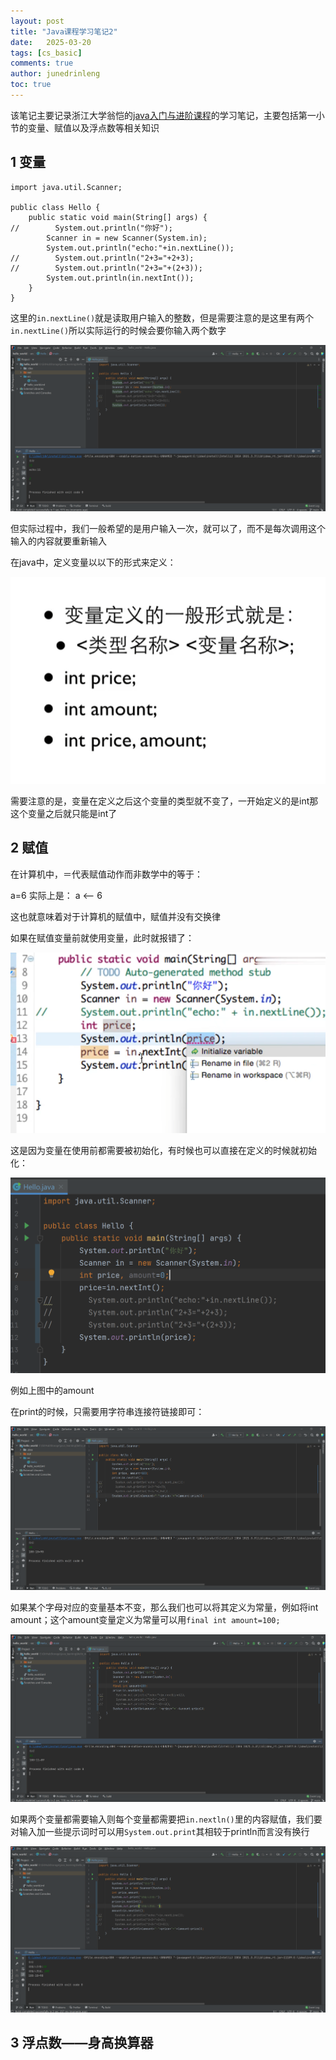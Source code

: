 ```yaml
---
layout: post
title: "Java课程学习笔记2"
date:   2025-03-20
tags: [cs_basic]
comments: true
author: junedrinleng
toc: true
---
```


该笔记主要记录浙江大学翁恺的[java入门与进阶课程](https://www.bilibili.com/video/BV1wL411L7A3?p=3)的学习笔记，主要包括第一小节的变量、赋值以及浮点数等相关知识
<!-- more -->

## 1 变量

~~~
import java.util.Scanner;

public class Hello {
    public static void main(String[] args) {
//        System.out.println("你好");
        Scanner in = new Scanner(System.in);
        System.out.println("echo:"+in.nextLine());
//        System.out.println("2+3="+2+3);
//        System.out.println("2+3="+(2+3));
        System.out.println(in.nextInt());
    }
}
~~~
这里的`in.nextLine()`就是读取用户输入的整数，但是需要注意的是这里有两个`in.nextLine()`所以实际运行的时候会要你输入两个数字

![image-20250320103548061](2025-03-19-java_notes_2.assets/image-20250320103548061.png)

但实际过程中，我们一般希望的是用户输入一次，就可以了，而不是每次调用这个输入的内容就要重新输入

在java中，定义变量以以下的形式来定义：

![image-20250320103734234](2025-03-19-java_notes_2.assets/image-20250320103734234.png)

需要注意的是，变量在定义之后这个变量的类型就不变了，一开始定义的是int那这个变量之后就只能是int了

## 2 赋值

在计算机中，＝代表赋值动作而非数学中的等于：

a=6 实际上是： a <-- 6

这也就意味着对于计算机的赋值中，赋值并没有交换律

如果在赋值变量前就使用变量，此时就报错了：

![image-20250320104252848](2025-03-19-java_notes_2.assets/image-20250320104252848.png)

这是因为变量在使用前都需要被初始化，有时候也可以直接在定义的时候就初始化：

![image-20250320104417936](2025-03-19-java_notes_2.assets/image-20250320104417936.png)

例如上图中的amount

在print的时候，只需要用字符串连接符链接即可：

![image-20250320104718006](2025-03-19-java_notes_2.assets/image-20250320104718006.png)

如果某个字母对应的变量基本不变，那么我们也可以将其定义为常量，例如将int amount；这个amount变量定义为常量可以用`final int amount=100;`

![image-20250320104908064](2025-03-19-java_notes_2.assets/image-20250320104908064.png)

如果两个变量都需要输入则每个变量都需要把`in.nextln()`里的内容赋值，我们要对输入加一些提示词时可以用`System.out.print`其相较于println而言没有换行

![image-20250320105348061](2025-03-19-java_notes_2.assets/image-20250320105348061.png)

## 3 浮点数——身高换算器

